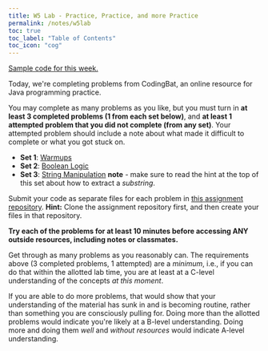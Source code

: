 ```yaml
---
title: W5 Lab - Practice, Practice, and more Practice
permalink: /notes/w5lab
toc: true
toc_label: "Table of Contents"
toc_icon: "cog"
---
```


[Sample code for this week.](https://github.com/alackles/CMSC-150-FT-23/tree/main/_pages/notes/w5)

Today, we're completing problems from CodingBat, an online resource for Java programming practice. 

You may complete as many problems as you like, but you must turn in **at least 3 completed problems (1 from each set below)**, and **at least 1 attempted problem that you did not complete (from any set)**. Your attempted problem should include a note about what made it difficult to complete or what you got stuck on.

- **Set 1**: [Warmups](https://codingbat.com/java/Warmup-1)
- **Set 2**: [Boolean Logic](https://codingbat.com/java/Logic-1)
- **Set 3**: [String Manipulation](https://codingbat.com/java/String-1) **note** - make sure to read the hint at the top of this set about how to extract a _substring_. 

Submit your code as separate files for each problem in [this assignment repository](https://classroom.github.com/a/cCW1PuZ6). **Hint:** Clone the assignment repository first, and then create your files in that repository. 

**Try each of the problems for at least 10 minutes before accessing ANY outside resources, including notes or classmates.** 

Get through as many problems as you reasonably can. The requirements above (3 completed problems, 1 attempted) are a _minimum_, i.e., if you can do that within the allotted lab time, you are at least at a C-level understanding of the concepts _at this moment_.

If you are able to do more problems, that would show that your understanding of the material has sunk in and is becoming routine, rather than something you are consciously pulling for. Doing more than the allotted problems would indicate you're likely at a B-level understanding. Doing more and doing them _well_ and _without resources_ would indicate A-level understanding.